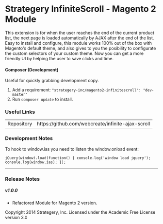 Strategery InfiniteScroll - Magento 2 Module
=====================
This extension is for when the user reaches the end of the current product list, the next page is loaded automatically by AJAX after the end of the list. Easy to install and configure, this module works 100% out of the box with Magento's default theme, and also gives to you the posibility to configurate the custom selectors of your custom theme. Now you can get a more friendly UI by helping the user to save clicks and time.

#### Composer (Development)
Useful for quickly grabbing development copy.

1. Add a requirement:
    `"strategery-inc/magento2-infinitescroll": "dev-master"`
2. Run `composer update` to install.

### Useful Links
<table>
<tr>
  <td>Repository</td><td>https://github.com/webcreate/infinite-ajax-scroll</td>
</tr>
</table>

### Development Notes
To hook to window.ias you need to listen the window.onload event:

`jQuery(window).load(function() {
    console.log('window load jquery');
    console.log(window.ias);
});`

------------------
### Release Notes
##### v1.0.0
- Refactored Module for Magento 2 version.


Copyright 2014 Strategery, Inc. Licensed under the Academic Free License version 3.0
